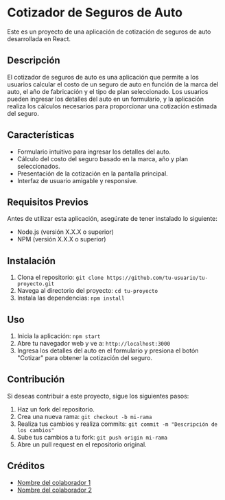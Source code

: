 # Cotizador de Seguros de Auto

Este es un proyecto de una aplicación de cotización de seguros de auto desarrollada en React.

## Descripción

El cotizador de seguros de auto es una aplicación que permite a los usuarios calcular el costo de un seguro de auto en función de la marca del auto, el año de fabricación y el tipo de plan seleccionado. Los usuarios pueden ingresar los detalles del auto en un formulario, y la aplicación realiza los cálculos necesarios para proporcionar una cotización estimada del seguro.

## Características

- Formulario intuitivo para ingresar los detalles del auto.
- Cálculo del costo del seguro basado en la marca, año y plan seleccionados.
- Presentación de la cotización en la pantalla principal.
- Interfaz de usuario amigable y responsive.

## Requisitos Previos

Antes de utilizar esta aplicación, asegúrate de tener instalado lo siguiente:

- Node.js (versión X.X.X o superior)
- NPM (versión X.X.X o superior)

## Instalación

1. Clona el repositorio: `git clone https://github.com/tu-usuario/tu-proyecto.git`
2. Navega al directorio del proyecto: `cd tu-proyecto`
3. Instala las dependencias: `npm install`

## Uso

1. Inicia la aplicación: `npm start`
2. Abre tu navegador web y ve a: `http://localhost:3000`
3. Ingresa los detalles del auto en el formulario y presiona el botón "Cotizar" para obtener la cotización del seguro.

## Contribución

Si deseas contribuir a este proyecto, sigue los siguientes pasos:

1. Haz un fork del repositorio.
2. Crea una nueva rama: `git checkout -b mi-rama`
3. Realiza tus cambios y realiza commits: `git commit -m "Descripción de los cambios"`
4. Sube tus cambios a tu fork: `git push origin mi-rama`
5. Abre un pull request en el repositorio original.

## Créditos

- [Nombre del colaborador 1](https://github.com/colaborador1)
- [Nombre del colaborador 2](https://github.com/colaborador2)
